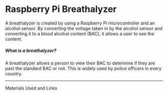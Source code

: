 Raspberry Pi Breathalyzer
================

A breathalyzer is created by using a Raspberry Pi microcontroller and an alcohol sensor. By converting the voltage taken in by the alcohol sensor and converting it to a blood alcohol content (BAC), it allows a user to see the content.

##### What is a breathalyzer?
A breathalyzer allows a person to view their BAC to determine if they are past the standard BAC or not. This is widely used by police officers in every country.


---

Materials Used and Links
<blank>
